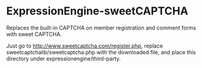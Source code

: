 ExpressionEngine-sweetCAPTCHA
================================

Replaces the built-in CAPTCHA on member registration and comment forms with sweet CAPTCHA.

Just go to http://www.sweetcaptcha.com/register.php, replace sweetcaptchalib/sweetcaptcha.php with the downloaded file,
and place this directory under expressionengine/third-party.